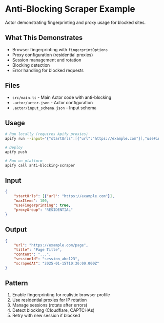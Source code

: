 # Anti-Blocking Scraper Example

Actor demonstrating fingerprinting and proxy usage for blocked sites.

## What This Demonstrates

- Browser fingerprinting with `fingerprintOptions`
- Proxy configuration (residential proxies)
- Session management and rotation
- Blocking detection
- Error handling for blocked requests

## Files

- `src/main.ts` - Main Actor code with anti-blocking
- `.actor/actor.json` - Actor configuration
- `.actor/input_schema.json` - Input schema

## Usage

```bash
# Run locally (requires Apify proxies)
apify run --input='{"startUrls":[{"url":"https://example.com"}],"useFingerprinting":true}'

# Deploy
apify push

# Run on platform
apify call anti-blocking-scraper
```

## Input

```json
{
    "startUrls": [{"url": "https://example.com"}],
    "maxItems": 100,
    "useFingerprinting": true,
    "proxyGroup": "RESIDENTIAL"
}
```

## Output

```json
{
    "url": "https://example.com/page",
    "title": "Page Title",
    "content": "...",
    "sessionId": "session_abc123",
    "scrapedAt": "2025-01-15T10:30:00.000Z"
}
```

## Pattern

1. Enable fingerprinting for realistic browser profile
2. Use residential proxies for IP rotation
3. Manage sessions (rotate after errors)
4. Detect blocking (Cloudflare, CAPTCHAs)
5. Retry with new session if blocked
